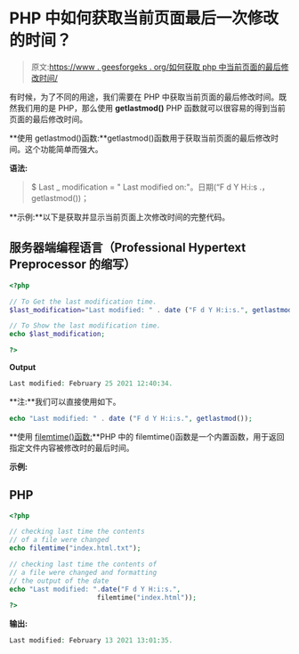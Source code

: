# PHP 中如何获取当前页面最后一次修改的时间？

> 原文:[https://www . geesforgeks . org/如何获取 php 中当前页面的最后修改时间/](https://www.geeksforgeeks.org/how-to-get-the-time-of-the-last-modification-of-the-current-page-in-php/)

有时候，为了不同的用途，我们需要在 PHP 中获取当前页面的最后修改时间。既然我们用的是 PHP，那么使用 **getlastmod()** PHP 函数就可以很容易的得到当前页面的最后修改时间。

**使用 getlastmod()函数:**getlastmod()函数用于获取当前页面的最后修改时间。这个功能简单而强大。

**语法:**

> $ Last _ modification = " Last modified on:"。日期(“F d Y H:i:s .，getlastmod())；

**示例:**以下是获取并显示当前页面上次修改时间的完整代码。

## 服务器端编程语言（Professional Hypertext Preprocessor 的缩写）

```php
<?php

// To Get the last modification time.
$last_modification="Last modified: " . date ("F d Y H:i:s.", getlastmod());

// To Show the last modification time.
echo $last_modification;

?>
```

**Output**

```php
Last modified: February 25 2021 12:40:34.
```

**注:**我们可以直接使用如下。

```php
echo "Last modified: " . date ("F d Y H:i:s.", getlastmod());
```

**使用 [filemtime()函数:](https://www.geeksforgeeks.org/php-filemtime-function/)**PHP 中的 filemtime()函数是一个内置函数，用于返回指定文件内容被修改时的最后时间。

**示例:**

## PHP

```php
<?php 

// checking last time the contents 
// of a file were changed 
echo filemtime("index.html.txt"); 

// checking last time the contents of 
// a file were changed and formatting 
// the output of the date  
echo "Last modified: ".date("F d Y H:i:s.",  
                      filemtime("index.html")); 
?> 
```

**输出:**

```php
Last modified: February 13 2021 13:01:35.
```